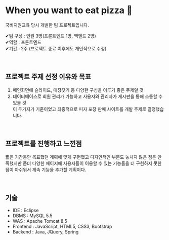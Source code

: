 # When you want to eat pizza 🍕
국비지원교육 당시 개발한 팀 프로젝트입니다. 

✔팀 구성 : 인원 3명(프론트엔드 1명, 백엔드 2명)<br>
✔역할 : 프론트엔드<br>
✔기간 : 2주 (프로젝트 종료 이후에도 개인적으로 수정)<br><br><br>


## 프로젝트 주제 선정 이유와 목표

1. 메인화면에 슬라이드, 매장찾기 등 다양한 구성을 이루기 좋은 주제일 것
2. 데이터베이스로 회원 관리가 가능하고 사용자와 관리자가 게시판을 통해 소통할 수 있을 것<br>이 두가지가 기준이었고 최종적으로 피자 포장 판매 사이트를 개발 주제로 결정했습니다.<br><br><br>

## 프로젝트를 진행하고 느낀점

짧은 기간동안 목표했던 계획에 맞게 구현했고 디자인적인 부분도 놓치지 않은 점은 만족했지만 좀더 다양한 페이지에 사용자들이 이용할 수 있는 기능들을 더 구현하지 못한 점이 아쉬워서 계속 기능을 추가할 계획이다.<br><br><br>

## 기술

- IDE : Eclipse<br>
- DBMS : MySQL 5.5<br>
- WAS : Apache Tomcat 8.5<br>
- Frontend : JavaScript, HTML5, CSS3, Bootstrap<br>
- Backend : Java, JQuery, Spring
<br><br><br>

